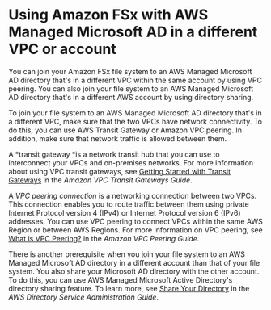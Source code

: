 # Using Amazon FSx with AWS Managed Microsoft AD in a different VPC or account<a name="shared-mad"></a>

You can join your Amazon FSx file system to an AWS Managed Microsoft AD directory that's in a different VPC within the same account by using VPC peering\. You can also join your file system to an AWS Managed Microsoft AD directory that's in a different AWS account by using directory sharing\. 

To join your file system to an AWS Managed Microsoft AD directory that's in a different VPC, make sure that the two VPCs have network connectivity\. To do this, you can use AWS Transit Gateway or Amazon VPC peering\. In addition, make sure that network traffic is allowed between them\. 

A *transit gateway *is a network transit hub that you can use to interconnect your VPCs and on\-premises networks\. For more information about using VPC transit gateways, see [Getting Started with Transit Gateways](https://docs.aws.amazon.com/vpc/latest/tgw/tgw-getting-started.html) in the *Amazon VPC Transit Gateways Guide*\. 

A *VPC peering connection* is a networking connection between two VPCs\. This connection enables you to route traffic between them using private Internet Protocol version 4 \(IPv4\) or Internet Protocol version 6 \(IPv6\) addresses\. You can use VPC peering to connect VPCs within the same AWS Region or between AWS Regions\. For more information on VPC peering, see [What is VPC Peering?](https://docs.aws.amazon.com/vpc/latest/peering/Welcome.html) in the *Amazon VPC Peering Guide*\. 

There is another prerequisite when you join your file system to an AWS Managed Microsoft AD directory in a different account than that of your file system\. You also share your Microsoft AD directory with the other account\. To do this, you can use AWS Managed Microsoft Active Directory's directory sharing feature\. To learn more, see [Share Your Directory](https://docs.aws.amazon.com/directoryservice/latest/admin-guide/ms_ad_directory_sharing.html) in the *AWS Directory Service Administration Guide*\.